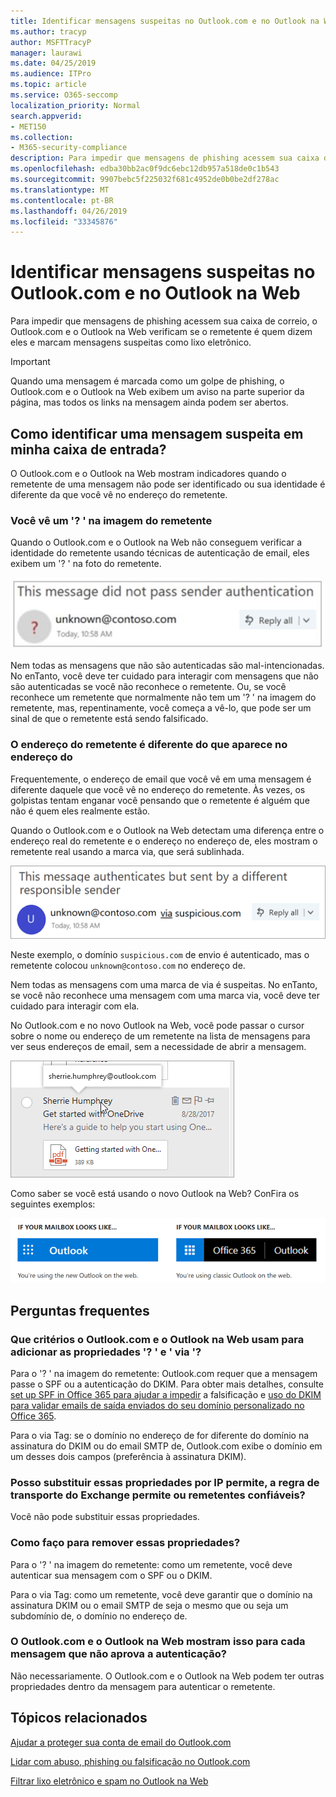 ```yaml
---
title: Identificar mensagens suspeitas no Outlook.com e no Outlook na Web
ms.author: tracyp
author: MSFTTracyP
manager: laurawi
ms.date: 04/25/2019
ms.audience: ITPro
ms.topic: article
ms.service: O365-seccomp
localization_priority: Normal
search.appverid:
- MET150
ms.collection:
- M365-security-compliance
description: Para impedir que mensagens de phishing acessem sua caixa de correio, o Outlook.com e o Outlook na Web verificam se o remetente é quem dizem eles e marcam mensagens suspeitas como lixo eletrônico.
ms.openlocfilehash: edba30bb2ac0f9dc6ebc12db957a518de0c1b543
ms.sourcegitcommit: 9907bebc5f225032f681c4952de0b0be2df278ac
ms.translationtype: MT
ms.contentlocale: pt-BR
ms.lasthandoff: 04/26/2019
ms.locfileid: "33345876"
---
```

# <a name="identify-suspicious-messages-in-outlookcom-and-outlook-on-the-web"></a>Identificar mensagens suspeitas no Outlook.com e no Outlook na Web

Para impedir que mensagens de phishing acessem sua caixa de correio, o Outlook.com e o Outlook na Web verificam se o remetente é quem dizem eles e marcam mensagens suspeitas como lixo eletrônico.

> [!IMPORTANT]
> Quando uma mensagem é marcada como um golpe de phishing, o Outlook.com e o Outlook na Web exibem um aviso na parte superior da página, mas todos os links na mensagem ainda podem ser abertos.

## <a name="how-can-i-identify-a-suspicious-message-in-my-inbox"></a>Como identificar uma mensagem suspeita em minha caixa de entrada?

O Outlook.com e o Outlook na Web mostram indicadores quando o remetente de uma mensagem não pode ser identificado ou sua identidade é diferente da que você vê no endereço do remetente.

### <a name="you-see-a--in-the-sender-image"></a>Você vê um '? ' na imagem do remetente

Quando o Outlook.com e o Outlook na Web não conseguem verificar a identidade do remetente usando técnicas de autenticação de email, eles exibem um '? ' na foto do remetente.

![A mensagem não passou na verificação](media/message-did-not-pass-verification.jpg)

Nem todas as mensagens que não são autenticadas são mal-intencionadas. No enTanto, você deve ter cuidado para interagir com mensagens que não são autenticadas se você não reconhece o remetente. Ou, se você reconhece um remetente que normalmente não tem um '? ' na imagem do remetente, mas, repentinamente, você começa a vê-lo, que pode ser um sinal de que o remetente está sendo falsificado.

### <a name="the-senders-address-is-different-than-what-appears-in-the-from-address"></a>O endereço do remetente é diferente do que aparece no endereço do

Frequentemente, o endereço de email que você vê em uma mensagem é diferente daquele que você vê no endereço do remetente. Às vezes, os golpistas tentam enganar você pensando que o remetente é alguém que não é quem eles realmente estão.

Quando o Outlook.com e o Outlook na Web detectam uma diferença entre o endereço real do remetente e o endereço no endereço de, eles mostram o remetente real usando a marca via, que será sublinhada.

![texto alternativo de remetente não verificado](media/unverified-sender-feature1.png)

Neste exemplo, o domínio `suspicious.com` de envio é autenticado, mas o remetente colocou `unknown@contoso.com` no endereço de.

Nem todas as mensagens com uma marca de via é suspeitas. No enTanto, se você não reconhece uma mensagem com uma marca via, você deve ter cuidado para interagir com ela.

No Outlook.com e no novo Outlook na Web, você pode passar o cursor sobre o nome ou endereço de um remetente na lista de mensagens para ver seus endereços de email, sem a necessidade de abrir a mensagem.

![Introdução ao OneDrive](media/get-started-with-onedrive-message.png)

Como saber se você está usando o novo Outlook na Web? ConFira os seguintes exemplos:

![Outlook vs Office 365](media/outlook-vs-outlook365.png)

## <a name="frequently-asked-questions"></a>Perguntas frequentes

### <a name="what-criteria-does-outlookcom-and-outlook-on-the-web-use-to-add-the--and-the-via-properties"></a>Que critérios o Outlook.com e o Outlook na Web usam para adicionar as propriedades '? ' e ' via '?

Para o '? ' na imagem do remetente: Outlook.com requer que a mensagem passe o SPF ou a autenticação do DKIM. Para obter mais detalhes, consulte [set up SPF in Office 365 para ajudar a impedir](set-up-spf-in-office-365-to-help-prevent-spoofing.md) a falsificação e [uso do DKIM para validar emails de saída enviados do seu domínio personalizado no Office 365](use-dkim-to-validate-outbound-email.md).

Para o via Tag: se o domínio no endereço de for diferente do domínio na assinatura do DKIM ou do email SMTP de, Outlook.com exibe o domínio em um desses dois campos (preferência à assinatura DKIM).

### <a name="can-i-override-these-properties-with-ip-allows-exchange-transport-rule-allows-or-safe-senders"></a>Posso substituir essas propriedades por IP permite, a regra de transporte do Exchange permite ou remetentes confiáveis?

Você não pode substituir essas propriedades.

### <a name="how-do-i-remove-these-properties"></a>Como faço para remover essas propriedades?

Para o '? ' na imagem do remetente: como um remetente, você deve autenticar sua mensagem com o SPF ou o DKIM.

Para o via Tag: como um remetente, você deve garantir que o domínio na assinatura DKIM ou o email SMTP de seja o mesmo que ou seja um subdomínio de, o domínio no endereço de.

### <a name="does-outlookcom-and-outlook-on-the-web-show-this-for-every-message-that-doesnt-pass-authentication"></a>O Outlook.com e o Outlook na Web mostram isso para cada mensagem que não aprova a autenticação?

Não necessariamente. O Outlook.com e o Outlook na Web podem ter outras propriedades dentro da mensagem para autenticar o remetente.

## <a name="related-topics"></a>Tópicos relacionados

[Ajudar a proteger sua conta de email do Outlook.com](https://support.office.com/article/a4f20fc5-4307-4ece-8231-6d4d4bd8a9ba)

[Lidar com abuso, phishing ou falsificação no Outlook.com](https://support.office.com/article/0d882ea5-eedc-4bed-aebc-079ffa1105a3)

[Filtrar lixo eletrônico e spam no Outlook na Web](https://support.office.com/article/db786e79-54e2-40cc-904f-d89d57b7f41d)
